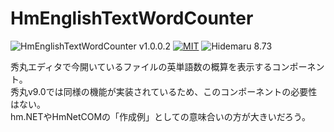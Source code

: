 # HmEnglishTextWordCounter

![HmEnglishTextWordCounter v1.0.0.2](https://img.shields.io/badge/HmEnglishTextWordCounter-v1.0.0.2-6479ff.svg)
[![MIT](https://img.shields.io/badge/license-MIT-blue.svg?style=flat)](LICENSE)
![Hidemaru 8.73](https://img.shields.io/badge/Hidemaru-v8.66-6479ff.svg)

秀丸エディタで今開いているファイルの英単語数の概算を表示するコンポーネント。  
秀丸v9.0では同様の機能が実装されているため、このコンポーネントの必要性はない。  
hm.NETやHmNetCOMの「作成例」としての意味合いの方が大きいだろう。